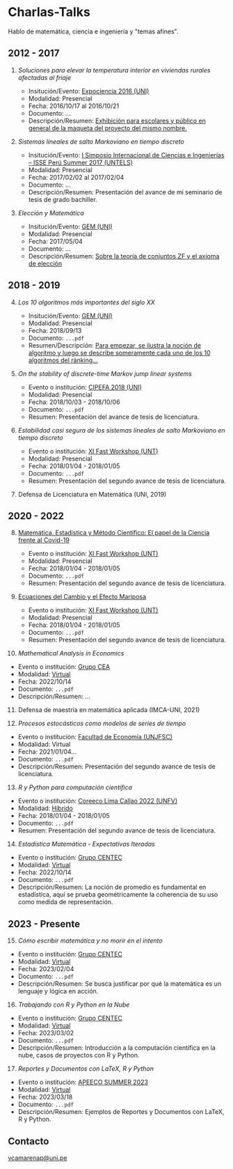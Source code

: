 # Charlas-Talks

Hablo de matemática, ciencia e ingeniería y &quot;temas afines&quot;.


## 2012 - 2017

1. *Soluciones para elevar la temperatura interior en viviendas rurales afectadas al friaje*

   - Insitución/Evento: [Expociencia 2016 (UNI)](https://www.uni.edu.pe/index.php/rss/item/1916-expociencia-2016)
   - Modalidad: Presencial
   - Fecha: 2016/10/17 al 2016/10/21
   - Documento: ...
   - Descripción/Resumen: [Exhibición para escolares y público en general de la maqueta del proyecto del mismo nombre.](https://www.youtube.com/watch?v=JPgbDQHZxzE)

2. *Sistemas lineales de salto Markoviano en tiempo discreto*

   - Insitución/Evento: [I Simposio Internacional de Ciencias e Ingenierías – ISSE Perú Summer 2017 (UNTELS)](https://psici2017.wixsite.com/simposio)
   - Modalidad: Presencial
   - Fecha: 2017/02/02 al 2017/02/04
   - Documento: ...
   - Descripción/Resumen: Presentación del avance de mi seminario de tesis de grado bachiller.

3. *Elección y Matemática*

   - Insitución/Evento: [GEM (UNI)](https://www.facebook.com/GEMFCUNI)
   - Modalidad: Presencial
   - Fecha: 2017/05/04
   - Documento: ...
   - Descripción/Resumen: [Sobre la teoría de conjuntos ZF y el axioma de elección](https://www.facebook.com/notes/347312730052307/)


## 2018 - 2019

4. *Los 10 algoritmos más importantes del siglo XX*
   
   - Insitución/Evento: [GEM (UNI)](https://www.facebook.com/GEMFCUNI)
   - Modalidad: Presencial
   - Fecha: 2018/09/13
   - Documento: `...pdf`
   - Resumen/Descripción: [Para empezar, se ilustra la noción de algoritmo y luego se describe someramente cada uno de los 10 algoritmos del ránking...](https://www.facebook.com/notes/2661583500773852/)
   
5. *On the stability of discrete-time Markov jump linear systems*

   - Evento o institución: [CIPEFA 2018 (UNI)](https://fieecs.uni.edu.pe/cipefa2018/)
   - Modalidad: Presencial
   - Fecha: 2018/10/03 - 2018/10/06
   - Documento: `...pdf`
   - Resumen: Presentación del avance de tesis de licenciatura.

6. *Estabilidad casi segura de los sistemas lineales de salto Markoviano en tiempo discreto*

   - Evento o institución: [XI Fast Workshop (UNT)](http://mateapliunt.edu.pe/xi_fast/)
   - Modalidad: Presencial
   - Fecha: 2018/01/04 - 2018/01/05
   - Documento: `...pdf`
   - Resumen: Presentación del segundo avance de tesis de licenciatura.

7. Defensa de Licenciatura en Matemática (UNI, 2019)


## 2020 - 2022

8. [Matemática, Estadística y Método Científico: El papel de la Ciencia frente al Covid-19](https://www.facebook.com/integracioneconomicaUNFV/videos/900904473761701/)

   - Evento o institución: [XI Fast Workshop (UNT)](http://mateapliunt.edu.pe/xi_fast/)
   - Modalidad: Presencial
   - Fecha: 2018/01/04 - 2018/01/05
   - Documento: `...pdf`
   - Resumen: Presentación del segundo avance de tesis de licenciatura.

9. [Ecuaciones del Cambio y el Efecto Mariposa](https://www.facebook.com/watch/live/?v=295653968451863)

   - Evento o institución: [XI Fast Workshop (UNT)](http://mateapliunt.edu.pe/xi_fast/)
   - Modalidad: Presencial
   - Fecha: 2018/01/04 - 2018/01/05
   - Documento: `...pdf`
   - Resumen: Presentación del segundo avance de tesis de licenciatura.

10. *Mathematical Analysis in Economics*

   - Evento o institución: [Grupo CEA](https://www.facebook.com/grupoceaperu)
   - Modalidad: [Virtual]([https://www.facebook.com/watch/live/?v=410827906868008](https://www.facebook.com/watch/live/?ref=watch_permalink&v=410826106868188))
   - Fecha: 2022/10/14
   - Documento: `...pdf`
   - Descripción/Resumen: ...

11. Defensa de maestría en matemática aplicada (IMCA-UNI, 2021)

12. *Procesos estocásticos como modelos de series de tiempo*

   - Evento o institución: [Facultad de Economía (UNJFSC)](https://unjfsc.edu.pe/facultades/ciencias-economicas/)
   - Modalidad: Virtual
   - Fecha: 2021/01/04...
   - Documento: `...pdf`
   - Descripción/Resumen: Presentación del segundo avance de tesis de licenciatura.

13. *R y Python para computación científica*

   - Evento o institución: [Coreeco Lima Callao 2022 (UNFV)](http://mateapliunt.edu.pe/xi_fast/)
   - Modalidad: [Híbrido](https://www.facebook.com/watch/live/?ref=watch_permalink&v=480857853903976)
   - Fecha: 2018/01/04 - 2018/01/05
   - Documento: `...pdf`
   - Resumen: Presentación del segundo avance de tesis de licenciatura.

14. *Estadística Matemática - Expectativas Iteradas*

   - Evento o institución: [Grupo CENTEC](https://www.facebook.com/grupocentec)
   - Modalidad: [Virtual](https://www.facebook.com/watch/live/?ref=watch_permalink&v=628320005426754)
   - Fecha: 2022/10/14
   - Documento: `...pdf`
   - Descripción/Resumen: La noción de promedio es fundamental en estadística, aquí se prueba geométricamente la coherencia de su uso como medida de representación.


## 2023 - Presente

15. *Cómo escribir matemática y no morir en el intento*

   - Evento o institución: [Grupo CENTEC](https://www.facebook.com/grupocentec)
   - Modalidad: [Virtual](https://www.facebook.com/watch/live/?ref=watch_permalink&v=521352979870258)
   - Fecha: 2023/02/04
   - Documento: `...pdf`
   - Descripción/Resumen: Se busca justificar por qué la matemática es un lenguaje y lógica en acción.

16. *Trabajando con R y Python en la Nube*

   - Evento o institución: [Grupo CENTEC](https://www.facebook.com/grupocentec)
   - Modalidad: [Virtual](https://www.facebook.com/watch/live/?ref=watch_permalink&v=102024176172385)
   - Fecha: 2023/03/02
   - Documento: `...pdf`
   - Descripción/Resumen: Introducción a la computación científica en la nube, casos de proyectos con R y Python.

17. *Reportes y Documentos con LaTeX, R y Python*

   - Evento o institución: [APEECO SUMMER 2023](https://www.linkedin.com/company/apeecoperu/)
   - Modalidad: [Virtual](https://www.facebook.com/watch/live/?ref=watch_permalink&v=504188238594568)
   - Fecha: 2023/03/18
   - Documento: `...pdf`
   - Descripción/Resumen: Ejemplos de Reportes y Documentos con LaTeX, R y Python.

## Contacto

vcamarenap@uni.pe


